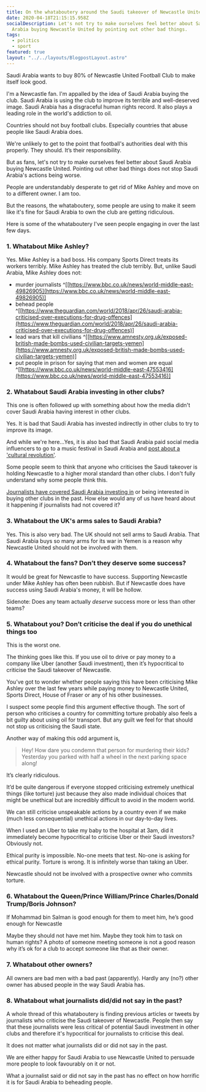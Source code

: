 ```yaml
---
title: On the whataboutery around the Saudi takeover of Newcastle United
date: 2020-04-18T21:15:15.958Z
socialDescription: Let's not try to make ourselves feel better about Saudi
  Arabia buying Newcastle United by pointing out other bad things.
tags:
  - politics
  - sport
featured: true
layout: "../../layouts/BlogpostLayout.astro"
---
```


Saudi Arabia wants to buy 80% of Newcastle United Football Club to make itself look good.

I'm a Newcastle fan. I'm appalled by the idea of Saudi Arabia buying the club. Saudi Arabia is using the club to improve its terrible and well-deserved image. Saudi Arabia has a disgraceful human rights record. It also plays a leading role in the world's addiction to oil.

Countries should not buy football clubs. Especially countries that abuse people like Saudi Arabia does.

We're unlikely to get to the point that football's authorities deal with this properly. They should. It’s their responsibility.

But as fans, let's not try to make ourselves feel better about Saudi Arabia buying Newcastle United. Pointing out other bad things does not stop Saudi Arabia's actions being worse.

People are understandably desperate to get rid of Mike Ashley and move on to a different owner. I am too.

But the reasons, the whataboutery, some people are using to make it seem like it's fine for Saudi Arabia to own the club are getting ridiculous.

Here is some of the whataboutery I've seen people engaging in over the last few days.

### 1. Whatabout Mike Ashley?

Yes. Mike Ashley is a bad boss. His company Sports Direct treats its workers terribly. Mike Ashley has treated the club terribly. But, unlike Saudi Arabia, Mike Ashley does not:

- murder journalists ^[[https://www.bbc.co.uk/news/world-middle-east-49826905](https://www.bbc.co.uk/news/world-middle-east-49826905)]
- behead people ^[[https://www.theguardian.com/world/2018/apr/26/saudi-arabia-criticised-over-executions-for-drug-offences](https://www.theguardian.com/world/2018/apr/26/saudi-arabia-criticised-over-executions-for-drug-offences)]
- lead wars that kill civilians ^[[https://www.amnesty.org.uk/exposed-british-made-bombs-used-civilian-targets-yemen](https://www.amnesty.org.uk/exposed-british-made-bombs-used-civilian-targets-yemen)]
- put people in prison for saying that men and women are equal ^[[https://www.bbc.co.uk/news/world-middle-east-47553416](https://www.bbc.co.uk/news/world-middle-east-47553416)]

### 2. Whatabout Saudi Arabia investing in other clubs?

This one is often followed up with something about how the media didn't cover Saudi Arabia having interest in other clubs.

Yes. It is bad that Saudi Arabia has invested indirectly in other clubs to try to improve its image.

And while we're here…Yes, it is also bad that Saudi Arabia paid social media influencers to go to a music festival in Saudi Arabia and [post about a 'cultural revolution'](https://www.theguardian.com/world/2019/dec/23/shameless-influencers-face-backlash-for-promoting-saudi-arabia-music-festival).

Some people seem to think that anyone who criticises the Saudi takeover is holding Newcastle to a higher moral standard than other clubs. I don't fully understand why some people think this.

[Journalists have covered Saudi Arabia investing in](https://www.theguardian.com/football/2019/feb/15/sportswashing-europes-biggest-clubs-champions-league-owners-sponsors-uefa) or being interested in buying other clubs in the past. How else would any of us have heard about it happening if journalists had not covered it?

### 3. Whatabout the UK's arms sales to Saudi Arabia?

Yes. This is also very bad. The UK should not sell arms to Saudi Arabia. That Saudi Arabia buys so many arms for its war in Yemen is a reason why Newcastle United should not be involved with them.

### 4. Whatabout the fans? Don’t they deserve some success?

It would be great for Newcastle to have success. Supporting Newcastle under Mike Ashley has often been rubbish. But if Newcastle does have success using Saudi Arabia's money, it will be hollow.

Sidenote: Does any team actually _deserve_ success more or less than other teams?

### 5. Whatabout you? Don’t criticise the deal if you do unethical things too

This is the worst one.

The thinking goes like this. If you use oil to drive or pay money to a company like Uber (another Saudi investment), then it’s hypocritical to criticise the Saudi takeover of Newcastle.

You’ve got to wonder whether people saying this have been criticising Mike Ashley over the last few years while paying money to Newcastle United, Sports Direct, House of Fraser or any of his other businesses.

I suspect some people find this argument effective though. The sort of person who criticises a country for committing torture probably also feels a bit guilty about using oil for transport. But any guilt we feel for that should not stop us criticising the Saudi state.

Another way of making this odd argument is,

> Hey! How dare you condemn that person for murdering their kids? Yesterday you parked with half a wheel in the next parking space along!

It’s clearly ridiculous.

It’d be quite dangerous if everyone stopped criticising extremely unethical things (like torture) just because they also made individual choices that might be unethical but are incredibly difficult to avoid in the modern world.

We can still criticise unspeakable actions by a country even if we make (much less consequential) unethical actions in our day-to-day lives.

When I used an Uber to take my baby to the hospital at 3am, did it immediately become hypocritical to criticise Uber or their Saudi investors? Obviously not.

Ethical purity is impossible. No-one meets that test. No-one is asking for ethical purity. Torture is wrong. It is infinitely worse than taking an Uber.

Newcastle should not be involved with a prospective owner who commits torture.

### 6. Whatabout the Queen/Prince William/Prince Charles/Donald Trump/Boris Johnson?

If Mohammad bin Salman is good enough for them to meet him, he’s good enough for Newcastle

Maybe they should not have met him. Maybe they took him to task on human rights? A photo of someone meeting someone is not a good reason why it’s ok for a club to accept someone like that as their owner.

### 7. Whatabout other owners?

All owners are bad men with a bad past (apparently). Hardly any (no?) other owner has abused people in the way Saudi Arabia has.

### 8. Whatabout what journalists did/did not say in the past?

A whole thread of this whataboutery is finding previous articles or tweets by journalists who criticise the Saudi takeover of Newcastle. People then say that these journalists were less critical of potential Saudi investment in other clubs and therefore it's hypocritical for journalists to criticise this deal.

It does not matter what journalists did or did not say in the past.

We are either happy for Saudi Arabia to use Newcastle United to persuade more people to look favourably on it or not.

What a journalist said or did not say in the past has no effect on how horrific it is for Saudi Arabia to beheading people.
